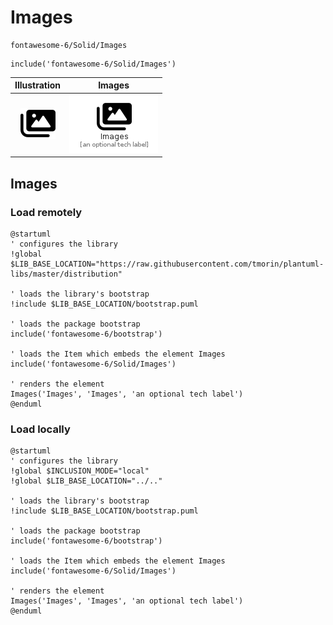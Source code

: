 # Images


```text
fontawesome-6/Solid/Images
```

```text
include('fontawesome-6/Solid/Images')
```



| Illustration | Images |
| :---: | :---: |
| ![illustration for Illustration](../../fontawesome-6/Solid/Images.png) | ![illustration for Images](../../fontawesome-6/Solid/Images.Local.png) |




## Images

### Load remotely
```plantuml
@startuml
' configures the library
!global $LIB_BASE_LOCATION="https://raw.githubusercontent.com/tmorin/plantuml-libs/master/distribution"

' loads the library's bootstrap
!include $LIB_BASE_LOCATION/bootstrap.puml

' loads the package bootstrap
include('fontawesome-6/bootstrap')

' loads the Item which embeds the element Images
include('fontawesome-6/Solid/Images')

' renders the element
Images('Images', 'Images', 'an optional tech label')
@enduml
```

### Load locally
```plantuml
@startuml
' configures the library
!global $INCLUSION_MODE="local"
!global $LIB_BASE_LOCATION="../.."

' loads the library's bootstrap
!include $LIB_BASE_LOCATION/bootstrap.puml

' loads the package bootstrap
include('fontawesome-6/bootstrap')

' loads the Item which embeds the element Images
include('fontawesome-6/Solid/Images')

' renders the element
Images('Images', 'Images', 'an optional tech label')
@enduml
```

